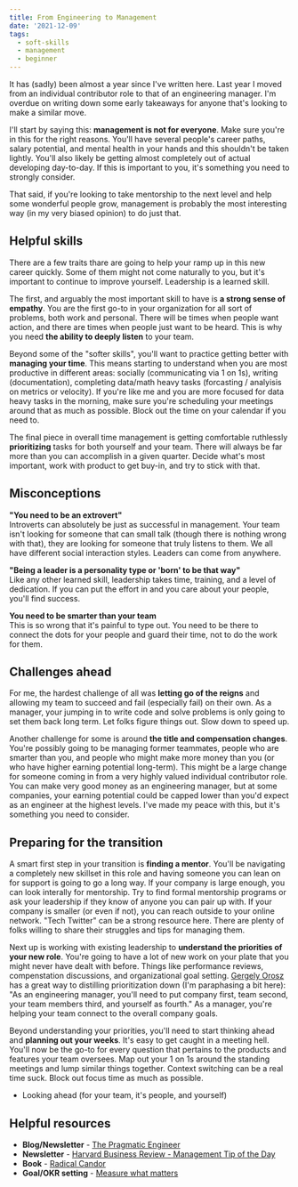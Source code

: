 ```yaml
---
title: From Engineering to Management
date: '2021-12-09'
tags:
  - soft-skills
  - management
  - beginner
---
```


It has (sadly) been almost a year since I've written here. Last year I moved from an individual contributor role to that of an engineering manager. I'm overdue on writing down some early takeaways for anyone that's looking to make a similar move.

I'll start by saying this: **management is not for everyone**. Make sure you're in this for the right reasons. You'll have several people's career paths, salary potential, and mental health in your hands and this shouldn't be taken lightly. You'll also likely be getting almost completely out of actual developing day-to-day. If this is important to you, it's something you need to strongly consider.

That said, if you're looking to take mentorship to the next level and help some wonderful people grow, management is probably the most interesting way (in my very biased opinion) to do just that.

## Helpful skills
There are a few traits thare are going to help your ramp up in this new career quickly. Some of them might not come naturally to you, but it's important to continue to improve yourself. Leadership is a learned skill.

The first, and arguably the most important skill to have is **a strong sense of empathy**. You are the first go-to in your organization for all sort of problems, both work and personal. There will be times when people want action, and there are times when people just want to be heard. This is why you need **the ability to deeply listen** to your team.

Beyond some of the "softer skills", you'll want to practice getting better with **managing your time**. This means starting to understand when you are most productive in different areas: socially (communicating via 1 on 1s), writing (documentation), completing data/math heavy tasks (forcasting / analyisis on metrics or velocity). If you're like me and you are more focused for data heavy tasks in the morning, make sure you're scheduling your meetings around that as much as possible. Block out the time on your calendar if you need to.

The final piece in overall time management is getting comfortable ruthlessly **prioritizing** tasks for both yourself and your team. There will always be far more than you can accomplish in a given quarter. Decide what's most important, work with product to get buy-in, and try to stick with that.

## Misconceptions
**"You need to be an extrovert"**\
Introverts can absolutely be just as successful in management. Your team isn't looking for someone that can small talk (though there is nothing wrong with that), they are looking for someone that truly listens to them. We all have different social interaction styles. Leaders can come from anywhere.

**"Being a leader is a personality type or 'born' to be that way"**\
Like any other learned skill, leadership takes time, training, and a level of dedication. If you can put the effort in and you care about your people, you'll find success.

**You need to be smarter than your team**\
This is so wrong that it's painful to type out. You need to be there to connect the dots for your people and guard their time, not to do the work for them.

## Challenges ahead
For me, the hardest challenge of all was **letting go of the reigns** and allowing my team to succeed and fail (especially fail) on their own. As a manager, your jumping in to write code and solve problems is only going to set them back long term. Let folks figure things out. Slow down to speed up.

Another challenge for some is around **the title and compensation changes**. You're possibly going to be managing former teammates, people who are smarter than you, and people who might make more money than you (or who have higher earning potential long-term). This might be a large change for someone coming in from a very highly valued individual contributor role. You can make very good money as an engineering manager, but at some companies, your earning potential could be capped lower than you'd expect as an engineer at the highest levels. I've made my peace with this, but it's something you need to consider.

## Preparing for the transition
A smart first step in your transition is **finding a mentor**. You'll be navigating a completely new skillset in this role and having someone you can lean on for support is going to go a long way. If your company is large enough, you can look interally for mentorship. Try to find formal mentorship programs or ask your leadership if they know of anyone you can pair up with. If your company is smaller (or even if not), you can reach outside to your online network. "Tech Twitter" can be a strong resource here. There are plenty of folks willing to share their struggles and tips for managing them.

Next up is working with existing leadership to **understand the priorities of your new role**. You're going to have a lot of new work on your plate that you might never have dealt with before. Things like performance reviews, compenstation discussions, and organizational goal setting. [Gergely Orosz](https://blog.pragmaticengineer.com/) has a great way to distilling prioritization down (I'm paraphasing a bit here): "As an engineering manager, you'll need to put company first, team second, your team members third, and yourself as fourth." As a manager, you're helping your team connect to the overall company goals.

Beyond understanding your priorities, you'll need to start thinking ahead and **planning out your weeks**. It's easy to get caught in a meeting hell. You'll now be the go-to for every question that pertains to the products and features your team oversees. Map out your 1 on 1s around the standing meetings and lump similar things together. Context switching can be a real time suck. Block out focus time as much as possible.

* Looking ahead (for your team, it's people, and yourself)

## Helpful resources
* **Blog/Newsletter** - [The Pragmatic Engineer](https://www.pragmaticengineer.com/)
* **Newsletter** - [Harvard Business Review - Management Tip of the Day](https://hbr.org/email-newsletters)
* **Book** - [Radical Candor](https://www.radicalcandor.com/)
* **Goal/OKR setting** - [Measure what matters](https://www.whatmatters.com/)


